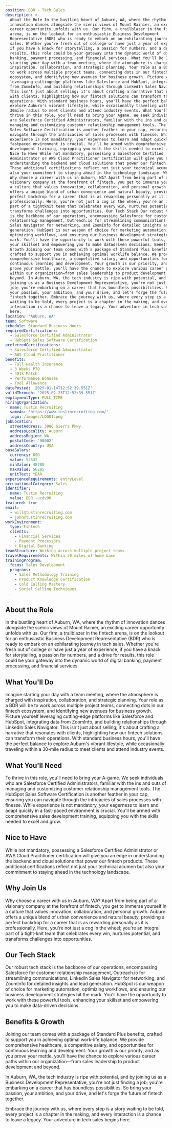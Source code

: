 ```yaml
---
position: BDR - Tech Sales
description: >-
  About the Role In the bustling heart of Auburn, WA, where the rhythm of
  innovation dances alongside the scenic views of Mount Rainier, an exciting
  career opportunity unfolds with us. Our firm, a trailblazer in the fintech
  arena, is on the lookout for an enthusiastic Business Development
  Representative (BDR) who is ready to embark on an exhilarating journey in tech
  sales. Whether you're fresh out of college or have just a year of experience,
  if you have a knack for storytelling, a passion for numbers, and a drive for
  results, this role could be your gateway into the dynamic world of digital
  banking, payment processing, and financial services. What You'll Do Imagine
  starting your day with a team meeting, where the atmosphere is charged with
  inspiration, collaboration, and strategic planning. Your role as a BDR will be
  to work across multiple project teams, connecting dots in our fintech
  ecosystem, and identifying new avenues for business growth. Picture yourself
  leveraging cuttingedge platforms like Salesforce and HubSpot, integrating data
  from ZoomInfo, and building relationships through LinkedIn Sales Navigator.
  This isn't just about selling; it's about crafting a narrative that resonates
  with clients, highlighting how our fintech solutions can transform their
  operations. With standard business hours, you'll have the perfect balance to
  explore Auburn's vibrant lifestyle, while occasionally traveling within a
  30mile radius to meet clients and attend industry events. What You'll Need To
  thrive in this role, you'll need to bring your Agame. We seek individuals who
  are Salesforce Certified Administrators, familiar with the ins and outs of
  managing and customizing customer relationship management tools. The HubSpot
  Sales Software Certification is another feather in your cap, ensuring you can
  navigate through the intricacies of sales processes with finesse. While
  experience is not mandatory, your eagerness to learn and adapt quickly in a
  fastpaced environment is crucial. You'll be armed with comprehensive sales
  development training, equipping you with the skills needed to excel and grow.
  Nice to Have While not mandatory, possessing a Salesforce Certified
  Administrator or AWS Cloud Practitioner certification will give you an edge in
  understanding the backend and cloud solutions that power our fintech products.
  These additional certifications reflect not just your technical acumen but
  also your commitment to staying ahead in the technology landscape. Why Join Us
  Why choose a career with us in Auburn, WA? Apart from being part of a
  visionary company at the forefront of fintech, you get to immerse yourself in
  a culture that values innovation, collaboration, and personal growth. Auburn
  offers a unique blend of urban convenience and natural beauty, providing a
  perfect backdrop for a career that is as rewarding personally as it is
  professionally. Here, you're not just a cog in the wheel; you're an integral
  part of a tightknit team that celebrates every win, nurtures potential, and
  transforms challenges into opportunities. Our Tech Stack Our robust tech stack
  is the backbone of our operations, encompassing Salesforce for customer
  relationship management, Outreach.io for streamlining communications, LinkedIn
  Sales Navigator for networking, and ZoomInfo for detailed insights and lead
  generation. HubSpot is our weapon of choice for marketing automation,
  optimizing workflows, and ensuring our business development strategies hit the
  mark. You'll have the opportunity to work with these powerful tools, enhancing
  your skillset and empowering you to make datadriven decisions. Benefits &
  Growth Joining our team comes with a package of Standard Plus benefits,
  crafted to support you in achieving optimal worklife balance. We provide
  comprehensive healthcare, a competitive salary, and opportunities for
  continuous learning and development. Your growth is our priority, and as you
  prove your mettle, you'll have the chance to explore various career paths
  within our organization—from sales leadership to product development and
  beyond. In Auburn, WA, the tech industry is ripe with potential, and by
  joining us as a Business Development Representative, you're not just finding a
  job; you're embarking on a career that has boundless possibilities. So bring
  your passion, your ambition, and your drive, and let's forge the future of
  fintech together. Embrace the journey with us, where every step is a story
  waiting to be told, every project is a chapter in the making, and every
  interaction is a chance to leave a legacy. Your adventure in tech sales begins
  here.
location: 'Auburn, WA'
team: Software
schedule: Standard Business Hours
requiredCertifications:
  - Salesforce Certified Administrator
  - HubSpot Sales Software Certification
preferredCertifications:
  - Salesforce Certified Administrator
  - AWS Cloud Practitioner
benefits:
  - Full Health Insurance
  - 3 Weeks PTO
  - 401k Match
  - Performance Bonuses
  - Tool Allowance
datePosted: '2025-01-14T12:52:39.551Z'
validThrough: '2025-02-23T12:52:39.551Z'
employmentType: FULL_TIME
hiringOrganization:
  name: Tustin Recruiting
  sameAs: 'https://www.tustinrecruiting.com/'
  logo: /images/LOGO1.png
jobLocation:
  streetAddress: 3006 Sierra Pkwy.
  addressLocality: Auburn
  addressRegion: WA
  postalCode: '98002'
  addressCountry: USA
baseSalary:
  currency: USD
  value: 52532
  minValue: 48780
  maxValue: 56285
  unitText: YEAR
experienceRequirements: entryLevel
occupationalCategory: Sales
identifier:
  name: Tustin Recruiting
  value: BDR -ucdv90
featured: true
email:
  - will@tustinrecruiting.com
  - john@tustinrecruiting.com
workEnvironment:
  type: Fintech
  clients:
    - Financial Services
    - Payment Processors
    - Digital Banking
teamStructure: Working across multiple project teams
travelRequirements: Within 30 miles of home base
trainingProgram:
  focus: Sales Development
  programs:
    - Sales Methodology Training
    - Product Knowledge Certification
    - Cold Calling Mastery
    - Social Selling Techniques
---
```




## About the Role

In the bustling heart of Auburn, WA, where the rhythm of innovation dances alongside the scenic views of Mount Rainier, an exciting career opportunity unfolds with us. Our firm, a trailblazer in the fintech arena, is on the lookout for an enthusiastic Business Development Representative (BDR) who is ready to embark on an exhilarating journey in tech sales. Whether you're fresh out of college or have just a year of experience, if you have a knack for storytelling, a passion for numbers, and a drive for results, this role could be your gateway into the dynamic world of digital banking, payment processing, and financial services.

## What You'll Do

Imagine starting your day with a team meeting, where the atmosphere is charged with inspiration, collaboration, and strategic planning. Your role as a BDR will be to work across multiple project teams, connecting dots in our fintech ecosystem, and identifying new avenues for business growth. Picture yourself leveraging cutting-edge platforms like Salesforce and HubSpot, integrating data from ZoomInfo, and building relationships through LinkedIn Sales Navigator. This isn't just about selling; it's about crafting a narrative that resonates with clients, highlighting how our fintech solutions can transform their operations. With standard business hours, you'll have the perfect balance to explore Auburn's vibrant lifestyle, while occasionally traveling within a 30-mile radius to meet clients and attend industry events.

## What You'll Need

To thrive in this role, you'll need to bring your A-game. We seek individuals who are Salesforce Certified Administrators, familiar with the ins and outs of managing and customizing customer relationship management tools. The HubSpot Sales Software Certification is another feather in your cap, ensuring you can navigate through the intricacies of sales processes with finesse. While experience is not mandatory, your eagerness to learn and adapt quickly in a fast-paced environment is crucial. You'll be armed with comprehensive sales development training, equipping you with the skills needed to excel and grow.

## Nice to Have

While not mandatory, possessing a Salesforce Certified Administrator or AWS Cloud Practitioner certification will give you an edge in understanding the backend and cloud solutions that power our fintech products. These additional certifications reflect not just your technical acumen but also your commitment to staying ahead in the technology landscape.

## Why Join Us

Why choose a career with us in Auburn, WA? Apart from being part of a visionary company at the forefront of fintech, you get to immerse yourself in a culture that values innovation, collaboration, and personal growth. Auburn offers a unique blend of urban convenience and natural beauty, providing a perfect backdrop for a career that is as rewarding personally as it is professionally. Here, you're not just a cog in the wheel; you're an integral part of a tight-knit team that celebrates every win, nurtures potential, and transforms challenges into opportunities.

## Our Tech Stack

Our robust tech stack is the backbone of our operations, encompassing Salesforce for customer relationship management, Outreach.io for streamlining communications, LinkedIn Sales Navigator for networking, and ZoomInfo for detailed insights and lead generation. HubSpot is our weapon of choice for marketing automation, optimizing workflows, and ensuring our business development strategies hit the mark. You'll have the opportunity to work with these powerful tools, enhancing your skillset and empowering you to make data-driven decisions.

## Benefits & Growth

Joining our team comes with a package of Standard Plus benefits, crafted to support you in achieving optimal work-life balance. We provide comprehensive healthcare, a competitive salary, and opportunities for continuous learning and development. Your growth is our priority, and as you prove your mettle, you'll have the chance to explore various career paths within our organization—from sales leadership to product development and beyond.

In Auburn, WA, the tech industry is ripe with potential, and by joining us as a Business Development Representative, you're not just finding a job; you're embarking on a career that has boundless possibilities. So bring your passion, your ambition, and your drive, and let's forge the future of fintech together.

Embrace the journey with us, where every step is a story waiting to be told, every project is a chapter in the making, and every interaction is a chance to leave a legacy. Your adventure in tech sales begins here.
